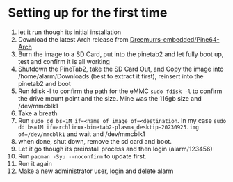 # Setting up for the first time
1. let it run though its initial installation
2. Download the latest Arch release from [Dreemurrs-embedded/Pine64-Arch](https://github.com/dreemurrs-embedded/Pine64-Arch/releases)
3. Burn the image to a SD Card, put into the pinetab2 and let fully boot up, test and confirm it is all working
4. Shutdown the PineTab2, take the SD Card Out, and Copy the image into /home/alarm/Downloads (best to extract it first), reinsert into the pinetab2 and boot
5. Run fdisk -l to confirm the path for the eMMC `sudo fdisk -l` to confirm the drive mount point and the size.  Mine was the 116gb size and /dev/mmcblk1
6. Take a breath
7. Run `sudo dd bs=1M if=<name of image of=<destination`.  In my case `sudo dd bs=1M if=archlinux-binetab2-plasma_desktip-20230925.img of=/dev/mmcblk1` and wait
and /dev/mmcblk1
8.  when done, shut down, remove the sd card and boot.
9.  Let it go though its preinstall process and then login (alarm/123456)
10.  Run `pacman -Syu --noconfirm` to update first.  
11. Run it again
12.  Make a new administrator user, login and delete alarm

